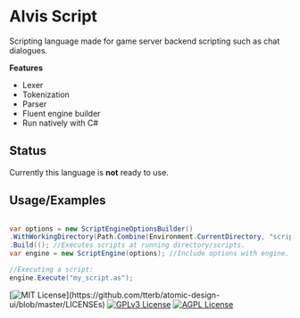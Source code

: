 
# Alvis Script

Scripting language made for game server backend scripting such as chat dialogues. 

**Features**
- Lexer
- Tokenization
- Parser
- Fluent engine builder
- Run natively with C# 


## Status

Currently this language is **not** ready to use.


## Usage/Examples

```csharp

var options = new ScriptEngineOptionsBuilder()
.WithWorkingDirectory(Path.Combine(Environment.CurrentDirectory, "scripts"))
.Build((); //Executes scripts at running directory/scripts.
var engine = new ScriptEngine(options); //Include options with engine.

//Executing a script:
engine.Execute("my_script.as");

```



[![MIT License](https://img.shields.io/apm/l/atomic-design-ui.svg?)](https://github.com/tterb/atomic-design-ui/blob/master/LICENSEs)
[![GPLv3 License](https://img.shields.io/badge/License-GPL%20v3-yellow.svg)](https://opensource.org/licenses/)
[![AGPL License](https://img.shields.io/badge/license-AGPL-blue.svg)](http://www.gnu.org/licenses/agpl-3.0)

